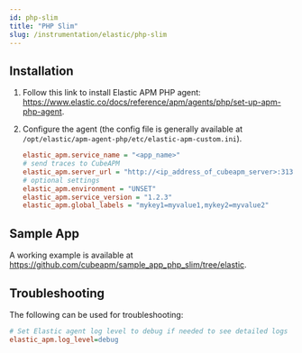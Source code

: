 ```yaml
---
id: php-slim
title: "PHP Slim"
slug: /instrumentation/elastic/php-slim
---
```


## Installation

1. Follow this link to install Elastic APM PHP agent: https://www.elastic.co/docs/reference/apm/agents/php/set-up-apm-php-agent.

1. Configure the agent (the config file is generally available at `/opt/elastic/apm-agent-php/etc/elastic-apm-custom.ini`).

   ```ini title="elastic-apm-custom.ini"
   elastic_apm.service_name = "<app_name>"
   # send traces to CubeAPM
   elastic_apm.server_url = "http://<ip_address_of_cubeapm_server>:3130"
   # optional settings
   elastic_apm.environment = "UNSET"
   elastic_apm.service_version = "1.2.3"
   elastic_apm.global_labels = "mykey1=myvalue1,mykey2=myvalue2"
   ```

## Sample App

A working example is available at https://github.com/cubeapm/sample_app_php_slim/tree/elastic.

## Troubleshooting

The following can be used for troubleshooting:

```ini title="elastic-apm-custom.ini"
# Set Elastic agent log level to debug if needed to see detailed logs
elastic_apm.log_level=debug
```